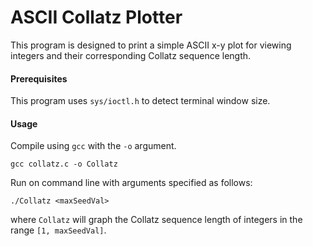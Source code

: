 # ASCII Collatz Plotter

This program is designed to print a simple ASCII x-y plot for viewing integers and their corresponding Collatz sequence length.

#### Prerequisites

This program uses ```sys/ioctl.h``` to detect terminal window size.

#### Usage

Compile using ```gcc``` with the ```-o``` argument.
```
gcc collatz.c -o Collatz
```

Run on command line with arguments specified as follows:
```
./Collatz <maxSeedVal>
```
where ```Collatz``` will graph the Collatz sequence length of integers in the range ```[1, maxSeedVal]```.